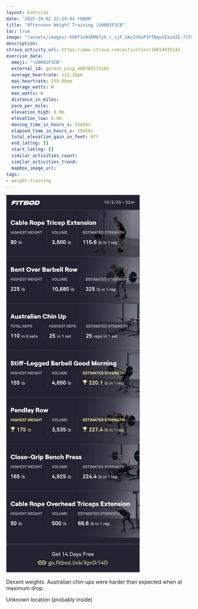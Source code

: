 ```yaml
---
layout: Exercise
date: '2025-10-02 22:14:44 +0000'
title: "Afternoon Weight Training \U0001F3CB️"
toc: true
image: "/assets/images/-hU8f1n9SRMkTyh_r_vjF_GAc259sP3fTBquVZaidIE-727x2048.jpg.jpeg"
description:
strava_activity_url: https://www.strava.com/activities/16014915142
exercise_data:
  emoji: "\U0001F3CB️"
  external_id: garmin_ping_486705515101
  average_heartrate: 112.1bpm
  max_heartrate: 159.0bpm
  average_watts: W
  max_watts: W
  distance_in_miles:
  pace_per_mile:
  elevation_high: 0.0m
  elevation_low: 0.0m
  moving_time_in_hours_s: 55m56s
  elapsed_time_in_hours_s: 55m56s
  total_elevation_gain_in_feet: 0ft
  end_latlng: []
  start_latlng: []
  similar_activities_count:
  similar_activities_trend:
  mapbox_image_url:
tags:
- weight-training
---
```


![Afternoon Weight Training](/assets/images/-hU8f1n9SRMkTyh_r_vjF_GAc259sP3fTBquVZaidIE-727x2048.jpg.jpeg)

Decent weights. Australian chin-ups were harder than expected when at maximum drop.

Unknown location (probably inside)
